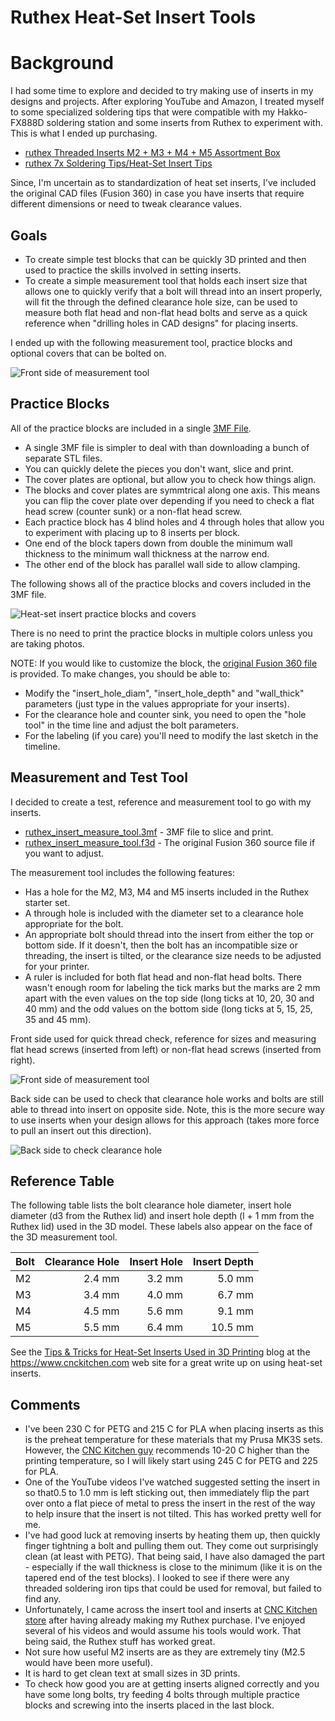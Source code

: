 # Ruthex Heat-Set Insert Tools

# Background

I had some time to explore and decided to try making use of inserts in my designs and projects. After exploring YouTube and Amazon, I treated myself to some specialized soldering tips that were compatible with my Hakko-FX888D soldering station and some inserts from Ruthex to experiment with. This is what I ended up purchasing.

* [ruthex Threaded Inserts M2 + M3 + M4 + M5 Assortment Box](https://www.amazon.com/dp/B0CDBSGSXY?psc=1&ref=ppx_yo2ov_dt_b_product_details)
* [ruthex 7x Soldering Tips/Heat-Set Insert Tips](https://www.amazon.com/dp/B08K1BVGN9?psc=1&ref=ppx_yo2ov_dt_b_product_details)

Since, I'm uncertain as to standardization of heat set inserts, I've included the original CAD files (Fusion 360) in case you have inserts that require different dimensions or need to tweak clearance values.

## Goals

* To create simple test blocks that can be quickly 3D printed and then used to practice the skills involved in setting inserts.
* To create a simple measurement tool that holds each insert size that allows one to quickly verify that a bolt will thread into an insert properly, will fit the through the defined clearance hole size, can be used to measure both flat head and non-flat head bolts and serve as a quick reference when "drilling holes in CAD designs" for placing inserts.

I ended up with the following measurement tool, practice blocks and optional covers that can be bolted on.

![Front side of measurement tool](images/ruthex_measure_and_practice_tools.jpg "Measurement tool shown on bootm left")

## Practice Blocks

All of the practice blocks are included in a single [3MF File](ruthex_insert_practice.3mf).

* A single 3MF file is simpler to deal with than downloading a bunch of separate STL files.
* You can quickly delete the pieces you don't want, slice and print.
* The cover plates are optional, but allow you to check how things align.
* The blocks and cover plates are symmtrical along one axis. This means you can flip the cover plate over depending if you need to check a flat head screw (counter sunk) or a non-flat head screw.
* Each practice block has 4 blind holes and 4 through holes that allow you to experiment with placing up to 8 inserts per block.
* One end of the block tapers down from double the minimum wall thickness to the minimum wall thickness at the narrow end.
* The other end of the block has parallel wall side to allow clamping.

The following shows all of the practice blocks and covers included in the 3MF file.

![Heat-set insert practice blocks and covers](images/ruthex_insert_practice.jpg "Heat-set insert practice blocks and covers")

There is no need to print the practice blocks in multiple colors unless you are taking photos.

NOTE: If you would like to customize the block, the [original Fusion 360 file](ruthex_insert_practice.f3d) is provided. To make changes, you should be able to:

* Modify the "insert_hole_diam", "insert_hole_depth" and "wall_thick" parameters (just type in the values appropriate for your inserts).
* For the clearance hole and counter sink, you need to open the "hole tool" in the time line and adjust the bolt parameters.
* For the labeling (if you care) you'll need to modify the last sketch in the timeline.

## Measurement and Test Tool

I decided to create a test, reference and measurement tool to go with my inserts.

* [ruthex_insert_measure_tool.3mf](ruthex_insert_measure_tool.3mf) - 3MF file to slice and print.
* [ruthex_insert_measure_tool.f3d](ruthex_insert_measure_tool.f3d) - The original Fusion 360 source file if you want to adjust.

The measurement tool includes the following features:

* Has a hole for the M2, M3, M4 and M5 inserts included in the Ruthex starter set.
* A through hole is included with the diameter set to a clearance hole appropriate for the bolt.
* An appropriate bolt should thread into the insert from either the top or bottom side. If it doesn't, then the bolt has an incompatible size or threading, the insert is tilted, or the clearance size needs to be adjusted for your printer.
* A ruler is included for both flat head and non-flat head bolts. There wasn't enough room for labeling the tick marks but the marks are 2 mm apart with the even values on the top side (long ticks at 10, 20, 30 and 40 mm) and the odd values on the bottom side (long ticks at 5, 15, 25, 35 and 45 mm).

Front side used for quick thread check, reference for sizes and measuring flat head screws (inserted from left) or non-flat head screws (inserted from right).

![Front side of measurement tool](images/ruthex_measure_tool_front.jpg "Measurement tool shown on bootm left")

Back side can be used to check that clearance hole works and bolts are still able to thread into insert on opposite side. Note, this is the more secure way to use inserts when your design allows for this approach (takes more force to pull an insert out this direction).

![Back side to check clearance hole](images/ruthex_measure_tool_back.jpg "Threading from back side to check clearance hole and insert alignment")


## Reference Table

The following table lists the bolt clearance hole diameter, insert hole diameter (d3 from the Ruthex lid) and insert hole depth (l + 1 mm from the Ruthex lid) used in the 3D model. These labels also appear on the face of the 3D measurement tool.

| Bolt | Clearance Hole | Insert Hole | Insert Depth |
| :--- | -------------: | ----------: | -----------: |
| M2   |         2.4 mm |      3.2 mm |       5.0 mm |
| M3   |         3.4 mm |      4.0 mm |       6.7 mm |
| M4   |         4.5 mm |      5.6 mm |       9.1 mm |
| M5   |         5.5 mm |      6.4 mm |      10.5 mm |

See the [Tips & Tricks for Heat-Set Inserts Used in 3D Printing](https://www.cnckitchen.com/blog/tipps-amp-tricks-fr-gewindeeinstze-im-3d-druck-3awey) blog at the https://www.cnckitchen.com web site for a great write up on using heat-set inserts.

## Comments

* I've been 230 C for PETG and 215 C for PLA when placing inserts as this is the preheat temperature for these materials that my Prusa MK3S sets. However, the [CNC Kitchen guy](https://www.cnckitchen.com/blog/tipps-amp-tricks-fr-gewindeeinstze-im-3d-druck-3awey) recommends 10-20 C higher than the printing temperature, so I will likely start using 245 C for PETG and 225 for PLA.
* One of the YouTube videos I've watched suggested setting the insert in so that0.5 to 1.0 mm is left sticking out, then immediately flip the part over onto a flat piece of metal to press the insert in the rest of the way to help insure that the insert is not tilted. This has worked pretty well for me.
* I've had good luck at removing inserts by heating them up, then quickly finger tightning a bolt and pulling them out. They come out surprisingly clean (at least with PETG). That being said, I have also damaged the part - especially if the wall thickness is close to the minimum (like it is on the tapered end of the test blocks). I looked to see if there were any threaded soldering iron tips that could be used for removal, but failed to find any.
* Unfortunately, I came across the insert tool and inserts at [CNC Kitchen store](https://cnckitchen.store/) after having already making my Ruthex purchase. I've enjoyed several of his videos and would assume his tools would work. That being said, the Ruthex stuff has worked great.
* Not sure how useful M2 inserts are as they are extremely tiny (M2.5 would have been more useful).
* It is hard to get clean text at small sizes in 3D prints.
* To check how good you are at getting inserts aligned correctly and you have some long bolts, try feeding 4 bolts through multiple practice blocks and screwing into the inserts placed in the last block.